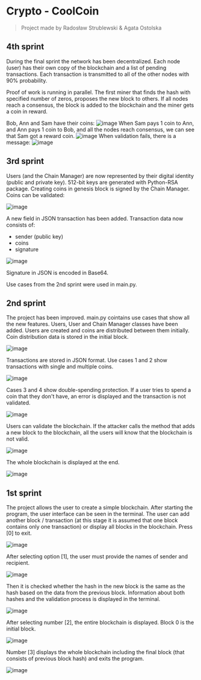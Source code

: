 # Crypto - CoolCoin
> Project made by Radosław Strublewski & Agata Ostolska
## 4th sprint
During the final sprint the network has been decentralized. Each node (user) has their own copy of the blockchain and a list of pending transactions.
Each transaction is transmitted to all of the other nodes with 90% probability.

Proof of work is running in parallel. The first miner that finds the hash with specified number of zeros, proposes the new block to others. If all nodes reach a consensus, the block is added to the blockchain and the miner gets a coin in reward.

Bob, Ann and Sam have their coins:
![image](https://user-images.githubusercontent.com/61022689/151076110-1d88c030-78e4-445c-9de8-3323deb6f255.png)
When Sam pays 1 coin to Ann, and Ann pays 1 coin to Bob, and all the nodes reach consensus, we can see that Sam got a reward coin.
![image](https://user-images.githubusercontent.com/61022689/151076691-89a0f460-75a4-4173-a20a-c9c2d7a9101c.png)
When validation fails, there is a message:
![image](https://user-images.githubusercontent.com/61022689/151076720-7bfc905f-0df2-4348-8294-7dd350fec356.png)

## 3rd sprint
Users (and the Chain Manager) are now represented by their digital identity (public and private key). 512-bit keys are generated with Python-RSA package. Creating coins in genesis block is signed by the Chain Manager. Coins can be validated:

![image](https://user-images.githubusercontent.com/61022689/146995197-f3cd508b-9e5e-4eb5-9bc7-1a9c2e616c9c.png)

A new field in JSON transaction has been added. Transaction data now consists of:
- sender (public key)
- coins
- signature

![image](https://user-images.githubusercontent.com/61022689/146995792-a229ebf0-2b82-408d-9fcd-c27238263226.png)

Signature in JSON is encoded in Base64.

Use cases from the 2nd sprint were used in main.py.

## 2nd sprint
The project has been improved. main.py cointains use cases that show all the new features. Users, User and Chain Manager classes have been added. Users are created and coins are distributed between them initially. Coin distribution data is stored in the initial block.

![image](https://user-images.githubusercontent.com/61022689/143148094-c73e100f-c3e3-4f5e-aa46-75f76821fff1.png)

Transactions are stored in JSON format. Use cases 1 and 2 show transactions with single and multiple coins. 

![image](https://user-images.githubusercontent.com/61022689/143148148-6bc83dee-c26a-400d-8c96-ddc90204fea3.png)

Cases 3 and 4 show double-spending protection. If a user tries to spend a coin that they don't have, an error is displayed and the transaction is not validated.

![image](https://user-images.githubusercontent.com/61022689/143148191-4224a85f-f4dd-4f26-837b-18f0f2d87868.png)

Users can validate the blockchain. If the attacker calls the method that adds a new block to the blockchain, all the users will know that the blockchain is not valid.

![image](https://user-images.githubusercontent.com/61022689/143148326-915e2eb4-721f-4014-908e-92e9d8863643.png)

The whole blockchain is displayed at the end.

![image](https://user-images.githubusercontent.com/61022689/143148484-eb91e100-a933-430b-9afd-88e48e98e2f2.png)

## 1st sprint
The project allows the user to create a simple blockchain. After starting the program, the user interface can be seen in the terminal. The user can add another block / transaction (at this stage it is assumed that one block contains only one transaction) or display all blocks in the blockchain. Press [0] to exit.

![image](https://user-images.githubusercontent.com/61022689/138954168-df3d4ae8-9d22-42e4-899d-620adecc4e41.png)

After selecting option [1], the user must provide the names of sender and recipient.

![image](https://user-images.githubusercontent.com/61022689/138940756-670e10ef-ec91-41bb-80de-f92f55c412ff.png)

Then it is checked whether the hash in the new block is the same as the hash based on the data from the previous block. Information about both hashes and the validation process is displayed in the terminal.

![image](https://user-images.githubusercontent.com/61022689/138954300-b07dc5c2-ec12-4706-9957-98fa8f9a6866.png)

After selecting number [2], the entire blockchain is displayed. Block 0 is the initial block.

![image](https://user-images.githubusercontent.com/61022689/138954384-fbf9c4e4-f373-43ba-9418-12a137fe6672.png)

Number [3] displays the whole blockchain including the final block (that consists of previous block hash) and exits the program.

![image](https://user-images.githubusercontent.com/61022689/138954563-621de90d-f72f-4bab-8623-b3ab1fb95375.png)

